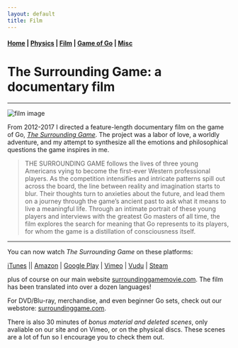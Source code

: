 ```yaml
---
layout: default
title: Film
---
```


#### [Home](index.md) | [Physics](physics.md) | [Film](film.md) | [Game of Go](go.md) | [Misc](misc.md)

# The Surrounding Game: a documentary film
---

![film image](/images/TSG_skinny.png)

From 2012-2017 I directed a feature-length documentary film on the game of Go, [*The Surrounding Game*](https://www.surroundinggamemovie.com/). 
The project was a labor of love, a worldly adventure, and my attempt to synthesize all the emotions and philosophical questions the game inspires in me. 

>THE SURROUNDING GAME follows the lives of three young Americans vying to become the first-ever Western professional players. As the competition intensifies and intricate patterns spill out across the board, the line between reality and imagination starts to blur. Their thoughts turn to anxieties about the future, and lead them on a journey through the game’s ancient past to ask what it means to live a meaningful life. Through an intimate portrait of these young players and interviews with the greatest Go masters of all time, the film explores the search for meaning that Go represents to its players, for whom the game is a distillation of consciousness itself.

---

You can now watch *The Surrounding Game* on these platforms:

[iTunes](https://tinyurl.com/TheSurroundingGameiTunes) || [Amazon](https://tinyurl.com/SurroundingGameAMZ) | [Google Play](https://tinyurl.com/SurroundingGameGP) | [Vimeo](https://vimeo.com/ondemand/thesurroundinggame) | [Vudu](https://www.vudu.com/content/movies/details/The-Surrounding-Game/944819) | [Steam](https://store.steampowered.com/app/854240/The_Surrounding_Game/)

plus of course on our main website [surroundinggamemovie.com](https://www.surroundinggamemovie.com/). The film has been translated into over a dozen languages!

For DVD/Blu-ray, merchandise, and even beginner Go sets, check out our webstore: [surroundinggame.com](https://www.surroundinggame.com/). 

There is also 30 minutes of *bonus material and deleted scenes*, only avaliable on our site and on Vimeo, or on the physical discs. These scenes are a lot of fun so I encourage you to check them out.


